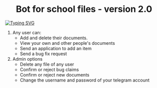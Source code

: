 <h1 align="center">Bot for school files - version 2.0</h1>
<a href="https://git.io/typing-svg"><img src="https://readme-typing-svg.herokuapp.com?font=+Share+Tech+&weight=200&size=24&duration=2650&pause=500&color=BCBCFF&vCenter=true&repeat=false&width=435&lines=New+features+of+the+bot%3F" alt="Typing SVG" /></a>
<ol>
  <li>Any user can:
    <ul>
      <li>Add and delete their documents.</li>
      <li>View your own and other people's documents</li>
      <li>Send an application to add an item</li>
      <li>Send a bug fix request</li>
    </ul>
  </li>
  <li padding-top=20px>Admin options
    <ul>
      <li>Delete any file of any user</li>
      <li>Confirm or reject bug claims</li>
      <li>Confirm or reject new documents </li>
      <li>Change the username and password of your telegram account</li>
    </ul>
  </li>
</ol>
